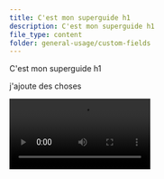 ```yaml
---
title: C'est mon superguide h1
description: C'est mon superguide h1
file_type: content
folder: general-usage/custom-fields
---
```

C'est mon superguide h1

j'ajoute des choses

<video controls width="250">

  <source src="docs/public/images/le-permis-de-feu-digitalisé-présenté-par-registresecurite.com.mp4" type="video/mp4" />

</video>

